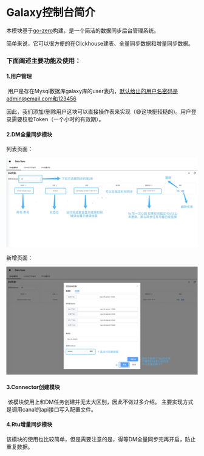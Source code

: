 # Galaxy控制台简介

本模块基于[go-zero](https://github.com/tal-tech/go-zero)构建，是一个简洁的数据同步后台管理系统。

简单来说，它可以很方便的在Clickhouse建表、全量同步数据和增量同步数据。

### 下面阐述主要功能及使用：

#### 1.用户管理

​	用户是存在Mysql数据库galaxy库的user表内，默认给出的用户名密码是admin@email.com和123456

因此，我们添加/删除用户这块可以直接操作表来实现（😅这块挺较糙的)。用户登录需要校验Token（一个小时的有效期）。

#### 2.DM全量同步模块

列表页面：

![1606641155579](../doc/1606641155579.jpg)

新增页面：

![1606642409481](../doc/1606642409481.jpg)

#### 3.Connector创建模块

​	该模块使用上和DM任务创建并无太大区别，因此不做过多介绍。 主要实现方式是调用canal的api接口写入配置文件。

#### 4.Rtu增量同步模块

​	该模块的使用也比较简单，但是需要注意的是，得等DM全量同步完再开启，防止重复数据。

